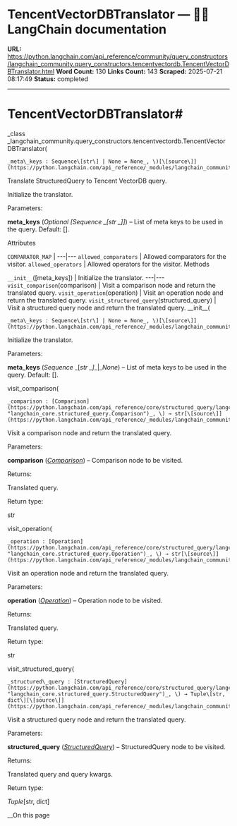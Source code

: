 # TencentVectorDBTranslator — 🦜🔗 LangChain  documentation

**URL:** https://python.langchain.com/api_reference/community/query_constructors/langchain_community.query_constructors.tencentvectordb.TencentVectorDBTranslator.html
**Word Count:** 130
**Links Count:** 143
**Scraped:** 2025-07-21 08:17:49
**Status:** completed

---

# TencentVectorDBTranslator\#

_class _langchain\_community.query\_constructors.tencentvectordb.TencentVectorDBTranslator\(

    _meta\_keys : Sequence\[str\] | None = None_, \)[\[source\]](https://python.langchain.com/api_reference/_modules/langchain_community/query_constructors/tencentvectordb.html#TencentVectorDBTranslator)\#     

Translate StructuredQuery to Tencent VectorDB query.

Initialize the translator.

Parameters:     

**meta\_keys** \(_Optional_ _\[__Sequence_ _\[__str_ _\]__\]_\) – List of meta keys to be used in the query. Default: \[\].

Attributes

`COMPARATOR_MAP` |    ---|---   `allowed_comparators` | Allowed comparators for the visitor.   `allowed_operators` | Allowed operators for the visitor.      Methods

`__init__`\(\[meta\_keys\]\) | Initialize the translator.   ---|---   `visit_comparison`\(comparison\) | Visit a comparison node and return the translated query.   `visit_operation`\(operation\) | Visit an operation node and return the translated query.   `visit_structured_query`\(structured\_query\) | Visit a structured query node and return the translated query.      \_\_init\_\_\(

    _meta\_keys : Sequence\[str\] | None = None_, \)[\[source\]](https://python.langchain.com/api_reference/_modules/langchain_community/query_constructors/tencentvectordb.html#TencentVectorDBTranslator.__init__)\#     

Initialize the translator.

Parameters:     

**meta\_keys** \(_Sequence_ _\[__str_ _\]__|__None_\) – List of meta keys to be used in the query. Default: \[\].

visit\_comparison\(

    _comparison : [Comparison](https://python.langchain.com/api_reference/core/structured_query/langchain_core.structured_query.Comparison.html#langchain_core.structured_query.Comparison "langchain_core.structured_query.Comparison")_, \) → str[\[source\]](https://python.langchain.com/api_reference/_modules/langchain_community/query_constructors/tencentvectordb.html#TencentVectorDBTranslator.visit_comparison)\#     

Visit a comparison node and return the translated query.

Parameters:     

**comparison** \([_Comparison_](https://python.langchain.com/api_reference/core/structured_query/langchain_core.structured_query.Comparison.html#langchain_core.structured_query.Comparison "langchain_core.structured_query.Comparison")\) – Comparison node to be visited.

Returns:     

Translated query.

Return type:     

str

visit\_operation\(

    _operation : [Operation](https://python.langchain.com/api_reference/core/structured_query/langchain_core.structured_query.Operation.html#langchain_core.structured_query.Operation "langchain_core.structured_query.Operation")_, \) → str[\[source\]](https://python.langchain.com/api_reference/_modules/langchain_community/query_constructors/tencentvectordb.html#TencentVectorDBTranslator.visit_operation)\#     

Visit an operation node and return the translated query.

Parameters:     

**operation** \([_Operation_](https://python.langchain.com/api_reference/core/structured_query/langchain_core.structured_query.Operation.html#langchain_core.structured_query.Operation "langchain_core.structured_query.Operation")\) – Operation node to be visited.

Returns:     

Translated query.

Return type:     

str

visit\_structured\_query\(

    _structured\_query : [StructuredQuery](https://python.langchain.com/api_reference/core/structured_query/langchain_core.structured_query.StructuredQuery.html#langchain_core.structured_query.StructuredQuery "langchain_core.structured_query.StructuredQuery")_, \) → Tuple\[str, dict\][\[source\]](https://python.langchain.com/api_reference/_modules/langchain_community/query_constructors/tencentvectordb.html#TencentVectorDBTranslator.visit_structured_query)\#     

Visit a structured query node and return the translated query.

Parameters:     

**structured\_query** \([_StructuredQuery_](https://python.langchain.com/api_reference/core/structured_query/langchain_core.structured_query.StructuredQuery.html#langchain_core.structured_query.StructuredQuery "langchain_core.structured_query.StructuredQuery")\) – StructuredQuery node to be visited.

Returns:     

Translated query and query kwargs.

Return type:     

_Tuple_\[str, dict\]

__On this page